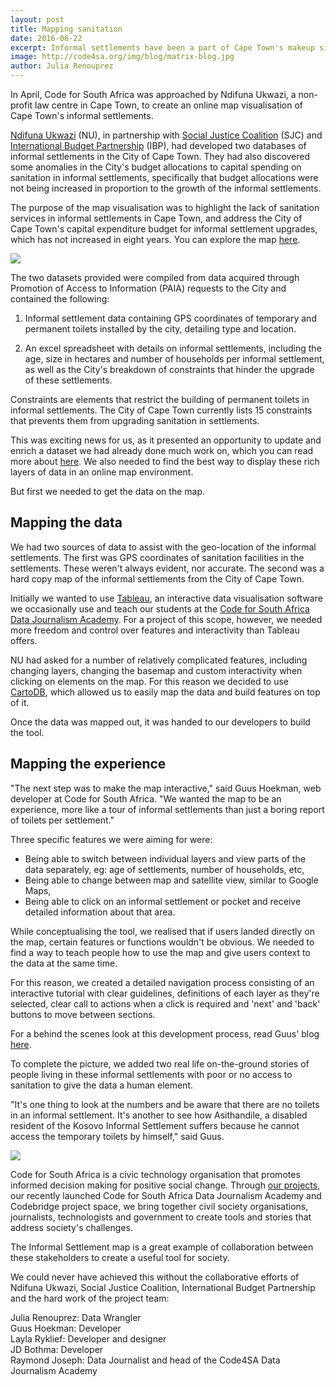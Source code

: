 ```yaml
---
layout: post
title: Mapping sanitation
date: 2016-06-22
excerpt: Informal settlements have been a part of Cape Town's makeup since Apartheid ended, yet many still don't have access to basic sanitation services such as water and toilets. We collaborated with various CSOs to build an interactive online map visualising sanitation in informal settlements and show what this really looks like for the residents who live there.
image: http://code4sa.org/img/blog/matrix-blog.jpg
author: Julia Renouprez 
---
```


In April, Code for South Africa was approached by Ndifuna Ukwazi, a non-profit law centre in Cape Town, to create an online map visualisation of Cape Town's informal settlements.

[Ndifuna Ukwazi](http://nu.org.za/) (NU), in partnership with [Social Justice Coalition](http://www.sjc.org.za/)  (SJC) and [International Budget Partnership](http://www.internationalbudget.org/budget-work-by-country/ibps-work-in-countries/south-africa/) (IBP), had developed two databases of informal settlements in the City of Cape Town. They had also discovered some anomalies in the City's budget allocations to capital spending on sanitation in informal settlements, specifically that budget allocations were not being increased in proportion to the growth of the informal settlements.  

The purpose of the map visualisation was to highlight the lack of sanitation services in informal settlements in Cape Town, and address the City of Cape Town's capital expenditure budget for informal settlement upgrades, which has not increased in eight years. You can explore the map <a href="http://ismaps.org.za/" target="_blank">here</a>.

<a href="http://ismaps.org.za/" target="_blank"><img src="//images/blog/matrix-blog.jpg"></a>

The two datasets provided were compiled from data acquired through Promotion of Access to Information (PAIA) requests to the City and contained the following: 

1. Informal settlement data containing GPS coordinates of temporary and permanent toilets installed by the city, detailing type and location.

2. An excel spreadsheet with details on informal settlements, including the age, size in hectares and number of households per informal settlement, as well as the City's breakdown of constraints that hinder the upgrade of these settlements.

Constraints are elements that restrict the building of permanent toilets in informal settlements. The City of Cape Town currently lists 15 constraints that prevents them from upgrading sanitation in settlements. 

This was exciting news for us, as it presented an opportunity to update and enrich a dataset we had already done much work on, which you can read more about [here](http://code4sa.org/2015/10/01/mapping-informal-settlements-copy.html). We also needed to find the best way to display these rich layers of data in an online map environment.

But first we needed to get the data on the map. 

## Mapping the data

We had two sources of data to assist with the geo-location of the informal settlements. The first was GPS coordinates of sanitation facilities in the settlements. These weren't always evident, nor accurate. The second was a hard copy map of the informal settlements from the City of Cape Town.  

Initially we wanted to use [Tableau](http://www.tableau.com/), an interactive data visualisation software we occasionally use and teach our students at the [Code for South Africa Data Journalism Academy](http://academy.code4sa.org/). For a project of this scope, however, we needed more freedom and control over features and interactivity than Tableau offers. 

NU had asked for a number of relatively complicated features, including changing layers, changing the basemap and custom interactivity when clicking on elements on the map. For this reason we decided to use [CartoDB](http://cartodb.com/), which allowed us to easily map the data and build features on top of it.

Once the data was mapped out, it was handed to our developers to build the tool. 

## Mapping the experience

"The next step was to make the map interactive," said Guus Hoekman, web developer at Code for South Africa. "We wanted the map to be an experience, more like a tour of informal settlements than just a boring report of toilets per settlement." 

Three specific features we were aiming for were: 

- Being able to switch between individual layers and view parts of the data separately, eg: age of settlements, number of households, etc, 
- Being able to change between map and satellite view, similar to Google Maps,
- Being able to click on an informal settlement or pocket and receive detailed information about that area. 

While conceptualising the tool, we realised that if users landed directly on the map, certain features or functions wouldn't be obvious. We needed to find a way to teach people how to use the map and give users context to the data at the same time. 

For this reason, we created a detailed navigation process consisting of an interactive tutorial with clear guidelines, definitions of each layer as they're selected, clear call to actions when a click is required and 'next' and 'back' buttons to move between sections.  

For a behind the scenes look at this development process, read Guus' blog [here](/2016/06/22/creating-an-interactive-story-with-cartodb-and-leaflet.html).

To complete the picture, we added two real life on-the-ground stories of people living in these informal settlements with poor or no access to sanitation to give the data a human element. 

"It's one thing to look at the numbers and be aware that there are no toilets in an informal settlement. It's another to see how Asithandile, a disabled resident of the Kosovo Informal Settlement suffers because he cannot access the temporary toilets by himself," said Guus. 

![](//images/blog/asithandile.jpg)

Code for South Africa is a civic technology organisation that promotes informed decision making for positive social change. Through [our projects](http://code4sa.org/projects), our recently launched Code for South Africa Data Journalism Academy and Codebridge project space, we bring together civil society organisations, journalists, technologists and government to create tools and stories that address society's challenges. 

The Informal Settlement map is a great example of collaboration between these stakeholders to create a useful tool for society. 

We could never have achieved this without the collaborative efforts of Ndifuna Ukwazi, Social Justice Coalition, International Budget Partnership and the hard work of the project team: 

Julia Renouprez: Data Wrangler<br>
Guus Hoekman: Developer<br>
Layla Ryklief: Developer and designer<br>
JD Bothma: Developer<br>
Raymond Joseph: Data Journalist and head of the Code4SA Data Journalism Academy<br>